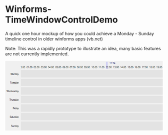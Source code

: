 # Winforms-TimeWindowControlDemo
A quick one hour mockup of how you could achieve a Monday - Sunday timeline control in older winforms apps (vb.net)

Note: This was a rapidly prototype to illustrate an idea, many basic features are not currently implemented.

![painting](_assets/paint-items.gif)
